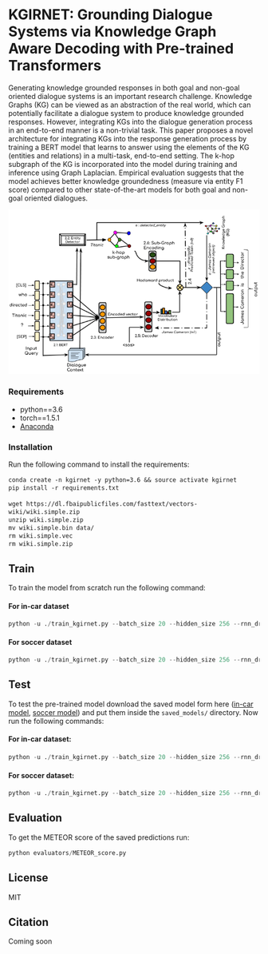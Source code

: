# KGIRNET: Grounding Dialogue Systems via Knowledge Graph Aware Decoding with Pre-trained Transformers
Generating knowledge grounded responses in both goal and non-goal oriented dialogue systems is an important research challenge. Knowledge Graphs (KG) can be viewed as an abstraction of the real world, which can potentially facilitate a dialogue system to produce knowledge grounded responses. However, integrating KGs into the dialogue generation process in an end-to-end manner is a non-trivial task. This paper proposes a novel architecture for integrating KGs into the response generation process by training a BERT model that learns to answer using the elements of the KG (entities and relations) in a multi-task, end-to-end setting. The k-hop subgraph of the KG is incorporated into the model during training and inference using Graph Laplacian. Empirical evaluation suggests that the model achieves better knowledge groundedness (measure via entity F1 score) compared to other state-of-the-art models for both goal and non-goal oriented dialogues.

![](https://github.com/DeepInEvil/kgirnet/blob/master/model_diagram.png)

### Requirements
* python==3.6
* torch==1.5.1
* [Anaconda](https://www.anaconda.com/products/individual)


### Installation
Run the following command to install the requirements:
```commandline
conda create -n kgirnet -y python=3.6 && source activate kgirnet
pip install -r requirements.txt

wget https://dl.fbaipublicfiles.com/fasttext/vectors-wiki/wiki.simple.zip
unzip wiki.simple.zip
mv wiki.simple.bin data/
rm wiki.simple.vec
rm wiki.simple.zip
```

## Train
To train the model from scratch run the following command:
#### For in-car dataset
```python
python -u ./train_kgirnet.py --batch_size 20 --hidden_size 256 --rnn_dropout 0.2 --dropout 0.3 --decoder_lr 10 --epochs 10 --teacher_forcing 10 --resp_len 20 --lr 0.0001 --use_bert 1 --dataset incar
```
#### For soccer dataset
```python
python -u ./train_kgirnet.py --batch_size 20 --hidden_size 256 --rnn_dropout 0.2 --dropout 0.3 --decoder_lr 10 --epochs 10 --teacher_forcing 10 --resp_len 20 --lr 0.0001 --use_bert 1 --dataset soccer
```

## Test
To test the pre-trained model download the saved model form here ([in-car model](https://ndownloader.figshare.com/files/26645240), [soccer model](https://ndownloader.figshare.com/files/26645699)) and put them inside the ```saved_models/``` directory. Now run the following commands:
#### For in-car dataset:
```python
python -u ./train_kgirnet.py --batch_size 20 --hidden_size 256 --rnn_dropout 0.2 --dropout 0.3 --decoder_lr 10 --epochs 10 --teacher_forcing 10 --resp_len 20 --lr 0.0001 --use_bert 1 --dataset incar --evaluate 1
```
#### For soccer dataset:
```python
python -u ./train_kgirnet.py --batch_size 20 --hidden_size 256 --rnn_dropout 0.2 --dropout 0.3 --decoder_lr 10 --epochs 10 --teacher_forcing 10 --resp_len 20 --lr 0.0001 --use_bert 1 --dataset soccer --evaluate 1
```

## Evaluation
To get the METEOR score of the saved predictions run:
```python
python evaluators/METEOR_score.py
```

## License
MIT

## Citation
Coming soon
